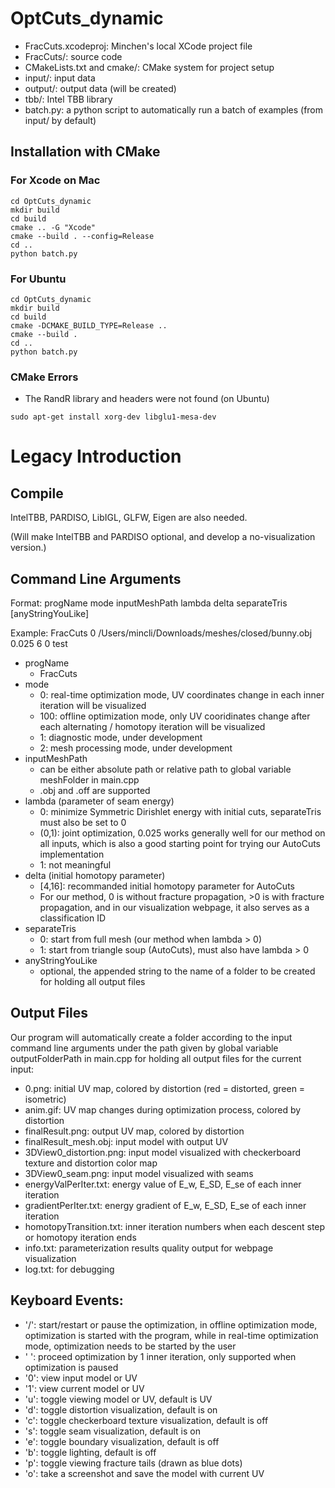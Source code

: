 # OptCuts_dynamic
* FracCuts.xcodeproj: Minchen's local XCode project file
* FracCuts/: source code
* CMakeLists.txt and cmake/: CMake system for project setup
* input/: input data
* output/: output data (will be created)
* tbb/: Intel TBB library
* batch.py: a python script to automatically run a batch of examples (from input/ by default)

## Installation with CMake
### For Xcode on Mac
```
cd OptCuts_dynamic
mkdir build
cd build
cmake .. -G "Xcode"
cmake --build . --config=Release
cd ..
python batch.py
```

### For Ubuntu
```
cd OptCuts_dynamic
mkdir build
cd build
cmake -DCMAKE_BUILD_TYPE=Release ..
cmake --build .
cd ..
python batch.py
```

### CMake Errors
* The RandR library and headers were not found (on Ubuntu)
```
sudo apt-get install xorg-dev libglu1-mesa-dev
```

# Legacy Introduction
## Compile
IntelTBB, PARDISO, LibIGL, GLFW, Eigen are also needed.

(Will make IntelTBB and PARDISO optional, and develop a no-visualization version.)

## Command Line Arguments
Format: progName mode inputMeshPath lambda delta separateTris [anyStringYouLike]

Example: FracCuts 0 /Users/mincli/Downloads/meshes/closed/bunny.obj 0.025 6 0 test
* progName
  * FracCuts
* mode
  * 0: real-time optimization mode, UV coordinates change in each inner iteration will be visualized
  * 100: offline optimization mode, only UV cooridinates change after each alternating / homotopy iteration will be visualized
  * 1: diagnostic mode, under development
  * 2: mesh processing mode, under development
* inputMeshPath
  * can be either absolute path or relative path to global variable meshFolder in main.cpp
  * .obj and .off are supported
* lambda (parameter of seam energy)
  * 0: minimize Symmetric Dirishlet energy with initial cuts, separateTris must also be set to 0
  * (0,1): joint optimization, 0.025 works generally well for our method on all inputs, which is also a good starting point for trying our AutoCuts implementation
  * 1: not meaningful
* delta (initial homotopy parameter)
  * [4,16]: recommanded initial homotopy parameter for AutoCuts
  * For our method, 0 is without fracture propagation, >0 is with fracture propagation,
  and in our visualization webpage, it also serves as a classification ID
* separateTris
  * 0: start from full mesh (our method when lambda > 0)
  * 1: start from triangle soup (AutoCuts), must also have lambda > 0
* anyStringYouLike
  * optional, the appended string to the name of a folder to be created for holding all output files

## Output Files
Our program will automatically create a folder according to the input command line arguments under the path given by 
global variable outputFolderPath in main.cpp for holding all output files for the current input:
* 0.png: initial UV map, colored by distortion (red = distorted, green = isometric)
* anim.gif: UV map changes during optimization process, colored by distortion
* finalResult.png: output UV map, colored by distortion
* finalResult_mesh.obj: input model with output UV
* 3DView0_distortion.png: input model visualized with checkerboard texture and distortion color map
* 3DView0_seam.png: input model visualized with seams
* energyValPerIter.txt: energy value of E_w, E_SD, E_se of each inner iteration
* gradientPerIter.txt: energy gradient of E_w, E_SD, E_se of each inner iteration
* homotopyTransition.txt: inner iteration numbers when each descent step or homotopy iteration ends
* info.txt: parameterization results quality output for webpage visualization
* log.txt: for debugging

## Keyboard Events:
* '/': start/restart or pause the optimization, in offline optimization mode, optimization is started with the program, 
while in real-time optimization mode, optimization needs to be started by the user
* ' ': proceed optimization by 1 inner iteration, only supported when optimization is paused
* '0': view input model or UV
* '1': view current model or UV
* 'u': toggle viewing model or UV, default is UV
* 'd': toggle distortion visualization, default is on
* 'c': toggle checkerboard texture visualization, default is off
* 's': toggle seam visualization, default is on
* 'e': toggle boundary visualization, default is off
* 'b': toggle lighting, default is off
* 'p': toggle viewing fracture tails (drawn as blue dots)
* 'o': take a screenshot and save the model with current UV
